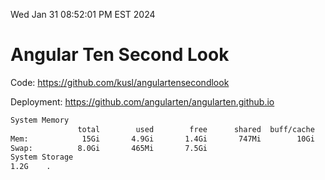 Wed Jan 31 08:52:01 PM EST 2024

# Angular Ten Second Look

Code: https://github.com/kusl/angulartensecondlook

Deployment: https://github.com/angularten/angularten.github.io

```bash
System Memory
               total        used        free      shared  buff/cache   available
Mem:            15Gi       4.9Gi       1.4Gi       747Mi        10Gi        10Gi
Swap:          8.0Gi       465Mi       7.5Gi
System Storage
1.2G	.
```

